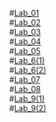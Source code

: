 #[Lab_01](https://github.com/2303A51680/ADM-LAB-2025/blob/main/Assignment%2001.ipynb)<br>
#[Lab_02](https://github.com/2303A51680/ADM-LAB-2025/blob/main/ADM_Lab_02.ipynb)<br>
#[Lab_03](https://github.com/2303A51680/ADM-LAB-2025/blob/main/ADM_LAB03.ipynb)<br>
#[Lab_04](https://github.com/2303A51680/ADM-LAB-2025/blob/main/ADM_Lab_04.ipynb)<br>
#[Lab_05](https://github.com/2303A51680/ADM-LAB-2025/blob/main/ADM%20Lab_05.ipynb)<br>
#[Lab_6(1)](https://github.com/2303A51680/ADM-LAB-2025/blob/main/ADM%20Lab_06.ipynb)<br>
#[Lab_6(2)](https://github.com/2303A51680/ADM-LAB-2025/blob/main/ADM%20Lab_06(2).ipynb)<br>
#[Lab_07](https://github.com/2303A51680/ADM-LAB-2025/blob/main/ADM_LAB_07.ipynb)<br>
#[Lab_08](https://github.com/2303A51680/ADM-LAB-2025/blob/main/ADM%20LAB_08.ipynb)<br>
#[Lab_9(1)](https://github.com/2303A51680/ADM-LAB-2025/blob/main/ADM_LAB-09.ipynb)<br>
#[Lab_9(2)](https://github.com/2303A51680/ADM-LAB-2025/blob/main/ADM_LAB-09(1).ipynb)<br>
